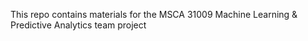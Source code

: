 This repo contains materials for the MSCA 31009 Machine Learning &amp; Predictive Analytics team project
